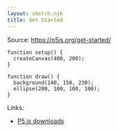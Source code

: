 ```yaml
---
layout: sketch.njk
title: Get Started
---
```


Source: https://p5js.org/get-started/

```
function setup() {
  createCanvas(400, 200);
}

function draw() {
  background(140, 150, 230);
  ellipse(200, 100, 100, 100);
}
```

Links:
- [P5.js downloads](https://p5js.org/download/)
